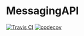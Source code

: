 # MessagingAPI

[![Travis CI](https://travis-ci.com/iamaldren/MessagingAPI.svg?token=JFGXGDBsRwtsPKw6DTAj&branch=master)](https://travis-ci.com/iamaldren/MessagingAPI.svg?token=JFGXGDBsRwtsPKw6DTAj&branch=master) [![codecov](https://codecov.io/gh/iamaldren/MessagingAPI/branch/master/graph/badge.svg?token=6oJH8e2Y17)](https://codecov.io/gh/iamaldren/MessagingAPI)
